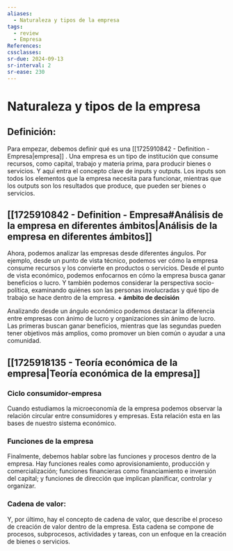 ```yaml
---
aliases:
  - Naturaleza y tipos de la empresa
tags:
  - review
  - Empresa
References: 
cssclasses:
sr-due: 2024-09-13
sr-interval: 2
sr-ease: 230
---
```

# Naturaleza y tipos de la empresa

## Definición:
Para empezar, debemos definir qué es una [[1725910842 - Definition - Empresa|empresa]] . Una empresa es un tipo de institución que consume recursos, como capital, trabajo y materia prima, para producir bienes o servicios. Y aquí entra el concepto clave de inputs y outputs. Los inputs son todos los elementos que la empresa necesita para funcionar, mientras que los outputs son los resultados que produce, que pueden ser bienes o servicios.

## [[1725910842 - Definition - Empresa#Análisis de la empresa en diferentes ámbitos|Análisis de la empresa en diferentes ámbitos]]
Ahora, podemos analizar las empresas desde diferentes ángulos. Por ejemplo, desde un punto de vista técnico, podemos ver cómo la empresa consume recursos y los convierte en productos o servicios. Desde el punto de vista económico, podemos enfocarnos en cómo la empresa busca ganar beneficios o lucro. Y también podemos considerar la perspectiva socio-política, examinando quiénes son las personas involucradas y qué tipo de trabajo se hace dentro de la empresa.
**+ ámbito de decisión**

  Analizando desde un ángulo económico podemos destacar la diferencia entre empresas con ánimo de lucro y organizaciones sin ánimo de lucro. Las primeras buscan ganar beneficios, mientras que las segundas pueden tener objetivos más amplios, como promover un bien común o ayudar a una comunidad.

## [[1725918135 - Teoría económica de la empresa|Teoría económica de la empresa]]
### Ciclo consumidor-empresa
Cuando estudiamos la microeconomía de la empresa podemos observar la relación circular entre consumidores y empresas. Esta relación esta en las bases de nuestro sistema económico. 

  
### Funciones de la empresa
Finalmente, debemos hablar sobre las funciones y procesos dentro de la empresa. Hay funciones reales como aprovisionamiento, producción y comercialización; funciones financieras como financiamiento e inversión del capital; y funciones de dirección que implican planificar, controlar y organizar.

  
### Cadena de valor:
Y, por último, hay el concepto de cadena de valor, que describe el proceso de creación de valor dentro de la empresa. Esta cadena se compone de procesos, subprocesos, actividades y tareas, con un enfoque en la creación de bienes o servicios.

